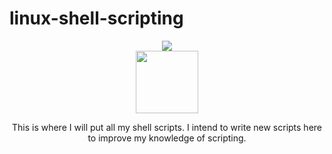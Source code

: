 # linux-shell-scripting


<div align="center">
 <img src="https://img.shields.io/badge/shell_script-%23121011.svg?style=for-the-badge&logo=gnu-bash&logoColor=white">
</div>
<div align="center">
<img src="https://www.techrepublic.com/wp-content/uploads/2021/08/tux.jpg" width="100" height="100">
</div>


<p align="center">
This is where I will put all my shell scripts. I intend to write new scripts here to improve my knowledge of scripting.

</p>
